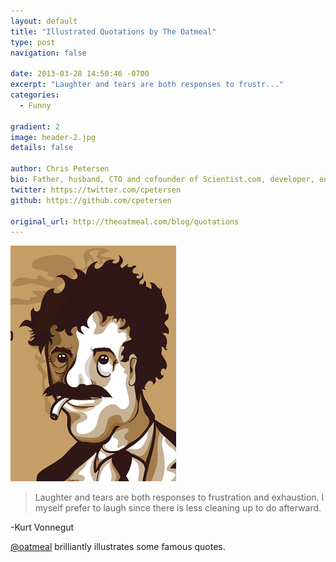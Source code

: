 ```yaml
---
layout: default
title: "Illustrated Quotations by The Oatmeal"
type: post
navigation: false

date: 2013-03-28 14:50:46 -0700
excerpt: "Laughter and tears are both responses to frustr..."
categories:
  - Funny

gradient: 2
image: header-2.jpg
details: false

author: Chris Petersen
bio: Father, husband, CTO and cofounder of Scientist.com, developer, entrepreneur and technologist.
twitter: https://twitter.com/cpetersen
github: https://github.com/cpetersen

original_url: http://theoatmeal.com/blog/quotations
---
```



   

 ![e99918ffe8cbfad175e39230d54ae278.png](/assets/import/e99918ffe8cbfad175e39230d54ae278.png) 

 > Laughter and tears are both responses to frustration and exhaustion. I myself prefer to laugh since there is less cleaning up to do afterward.

 -Kurt Vonnegut 

  [@oatmeal](https://twitter.com/oatmeal)  brilliantly illustrates some famous quotes.

 
